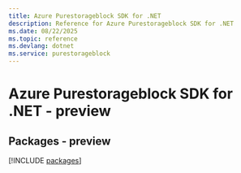 ```yaml
---
title: Azure Purestorageblock SDK for .NET
description: Reference for Azure Purestorageblock SDK for .NET
ms.date: 08/22/2025
ms.topic: reference
ms.devlang: dotnet
ms.service: purestorageblock
---
```

# Azure Purestorageblock SDK for .NET - preview
## Packages - preview
[!INCLUDE [packages](purestorageblock-index.md)]